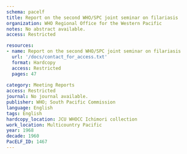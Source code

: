 ```yaml
---
schema: pacelf
title: Report on the second WHO/SPC joint seminar on filariasis
organization: WHO Regional Office for the Western Pacific
notes: No abstract available.
access: Restricted

resources:
- name: Report on the second WHO/SPC joint seminar on filariasis
  url: '/docs/contact_for_access.txt'
  format: Hardcopy
  access: Restricted
  pages: 47
 
category: Meeting Reports
access: Restricted
journal: No journal available.
publisher: WHO; South Pacific Commission
language: English 
tags: English 
hardcopy_location: JCU WHOCC Ichimori collection
work_location: Multicountry Pacific
year: 1968
decade: 1960
PacELF_ID: 1467
---
```

